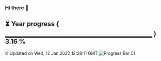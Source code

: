 ### Hi there 👋
⏳ Year progress { ▁▁▁▁▁▁▁▁▁▁▁▁▁▁▁▁▁▁▁▁▁▁▁▁▁▁▁▁▁▁ } 3.16 %
---
⏰ Updated on Wed, 12 Jan 2022 12:28:11 GMT
![Progress Bar CI](https://github.com/liununu/liununu/workflows/Progress%20Bar%20CI/badge.svg)
